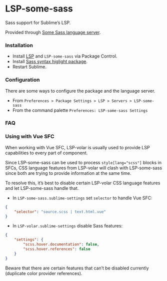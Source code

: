 # LSP-some-sass

Sass support for Sublime’s LSP.

Provided through [Some Sass language server](https://github.com/wkillerud/some-sass/tree/main/packages/language-server).

### Installation

* Install [LSP](https://packagecontrol.io/packages/LSP) and `LSP-some-sass` via Package Control.
* Install [Sass syntax higlight package](https://packagecontrol.io/packages/Sass).
* Restart Sublime.

### Configuration

There are some ways to configure the package and the language server.

- From `Preferences > Package Settings > LSP > Servers > LSP-some-sass`
- From the command palette `Preferences: LSP-some-sass Settings`

### FAQ

### Using with Vue SFC

When working with Vue SFC, LSP-volar is usually used to provide LSP capabilities to every part of component.

Since LSP-some-sass can be used to process `style[lang="scss"]` blocks in SFCs, CSS language features from LSP-volar
will clash with LSP-some-sass since both are trying to provide information at the same time.

To resolve this, it’s best to disable certain LSP-volar CSS language features and let LSP-some-sass handle that.

* In `LSP-some-sass.sublime-settings` set `selector` to handle Vue SFC:

```json
{
	"selector": "source.scss | text.html.vue"
}
```

* In `LSP-volar.sublime-settings` disable Sass features:

```json
{
	"settings": {
		"scss.hover.documentation": false,
		"scss.hover.references": false
	}
}
```

Beware that there are certain features that can’t be disabled currently (duplicate color provider references).
